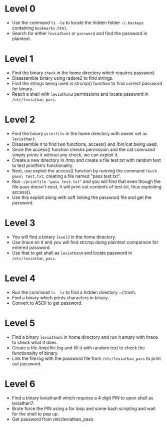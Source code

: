 # Level 0
- Use the command `ls -la` to locate the hidden folder `~/.backups` containing `bookmarks.html`.
- Search for either `leviathan1` or `password` and find the password in plaintext.

# Level 1
- Find the binary `check` in the home directory which requires password.
- Disassemble binary using radare2 to find strings.
- Find the strings being used in strcmp() function to find correct password for binary.
- Reach a shell with `leviathan2` permissions and locate password in `/etc/leviathan_pass`.

# Level 2
- Find the binary `printfile` in the home directory with owner set as `leviathan3`.
- Disassemble it to find two functions, access() and /bin/cat being used.
- Since the access() function checks permission and the cat command simply prints it without any check, we can exploit it.
- Create a new directory in /tmp and create a file test.txt with random text to test printfile's functionality.
- Next, use exploit the access() function by running the command `touch pass\ test.txt`, creating a file named "pass test.txt".
- Run `~/printfile "pass test.txt"` and you will find that even though the file pass doesn't exist, it will print out contents of test.txt, thus exploiting access().
- Use this exploit along with soft linking the password file and get the password.

# Level 3
- You will find a binary `level3` in the home directory.
- Use ltrace on it and you will find strcmp doing plaintext comparison for entered password.
- Use that to get shell as `leviathan4` and locate password in `/etc/leviathan_pass`.

# Level 4
- Run the command `ls -la` to find a hidden directory ~/.trash.
- Find a binary which prints characters in binary.
- Convert to ASCII to get password.

# Level 5
- Find a binary `leviathan5` in home directory and run it empty with ltrace to check what it does.
- Create a file /tmp/file.log and fill it with random text to check the functionality of binary.
- Link the file.log with the password file from `/etc/leviathan_pass` to print out password.

# Level 6
- Find a binary leviathan6 which requires a 4 digit PIN to open shell as leviathan7.
- Brute force the PIN using a for loop and some bash scripting and wait for the shell to pop up.
- Get password from /etc/leviathan_pass.
